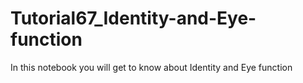 # Tutorial67_Identity-and-Eye-function
In this notebook you will get to know about Identity and Eye function

